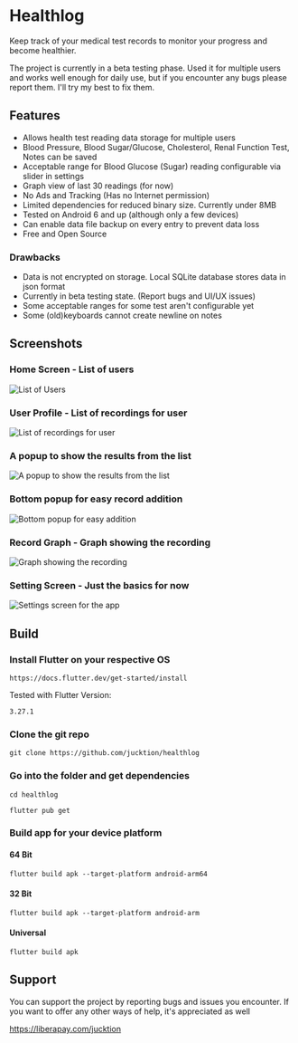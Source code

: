 # Healthlog

Keep track of your medical test records to monitor your progress and become healthier.

The project is currently in a beta testing phase. Used it for multiple users and works well enough for daily use, but if you encounter any bugs please report them. I'll try my best to fix them.

## Features
- Allows health test reading data storage for multiple users
- Blood Pressure, Blood Sugar/Glucose, Cholesterol, Renal Function Test, Notes can be saved
- Acceptable range for Blood Glucose (Sugar) reading configurable via slider in settings
- Graph view of last 30 readings (for now)
- No Ads and Tracking (Has no Internet permission)
- Limited dependencies for reduced binary size. Currently under 8MB
- Tested on Android 6 and up (although only a few devices)
- Can enable data file backup on every entry to prevent data loss
- Free and Open Source


### Drawbacks
- Data is not encrypted on storage. Local SQLite database stores data in json format
- Currently in beta testing state. (Report bugs and UI/UX issues)
- Some acceptable ranges for some test aren't configurable yet
- Some (old)keyboards cannot create newline on notes

## Screenshots

### Home Screen - List of users

![List of Users](https://i.imgur.com/bsMoS6G.png)

### User Profile - List of recordings for user

![List of recordings for user](https://i.imgur.com/dlRo8VG.png)

### A popup to show the results from the list

![A popup to show the results from the list](https://i.imgur.com/iOvhhv3.png)

### Bottom popup for easy record addition

![Bottom popup for easy addition](https://i.imgur.com/VY0XTnj.png)

### Record Graph - Graph showing the recording

![Graph showing the recording](https://i.imgur.com/qMAh2Lk.png)

### Setting Screen - Just the basics for now

![Settings screen for the app](https://i.imgur.com/gQc7mAk.png)


## Build

### Install Flutter on your respective OS

```
https://docs.flutter.dev/get-started/install
```

Tested with Flutter Version:
```
3.27.1
```

### Clone the git repo
```
git clone https://github.com/jucktion/healthlog
```

### Go into the folder and get dependencies
```
cd healthlog
```
```
flutter pub get
```

### Build app for your device platform

#### 64 Bit
```
flutter build apk --target-platform android-arm64
```

#### 32 Bit
```
flutter build apk --target-platform android-arm
```

#### Universal
```
flutter build apk
```

## Support

You can support the project by reporting bugs and issues you encounter. If you want to offer any other ways of help, it's appreciated as well

https://liberapay.com/jucktion